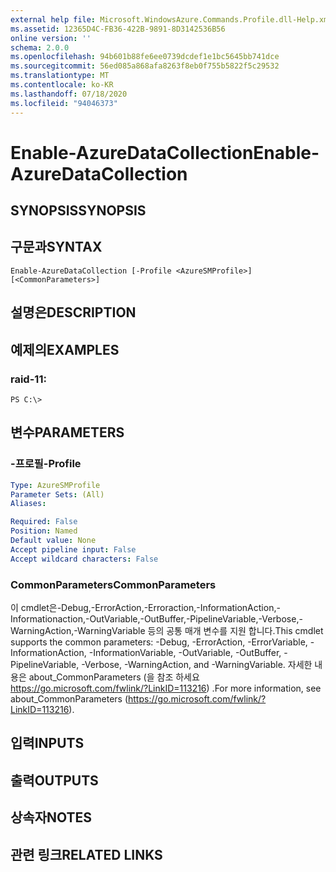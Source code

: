 ```yaml
---
external help file: Microsoft.WindowsAzure.Commands.Profile.dll-Help.xml
ms.assetid: 12365D4C-FB36-422B-9891-8D3142536B56
online version: ''
schema: 2.0.0
ms.openlocfilehash: 94b601b88fe6ee0739dcdef1e1bc5645bb741dce
ms.sourcegitcommit: 56ed085a868afa8263f8eb0f755b5822f5c29532
ms.translationtype: MT
ms.contentlocale: ko-KR
ms.lasthandoff: 07/18/2020
ms.locfileid: "94046373"
---
```

# <span data-ttu-id="15302-101">Enable-AzureDataCollection</span><span class="sxs-lookup"><span data-stu-id="15302-101">Enable-AzureDataCollection</span></span>

## <span data-ttu-id="15302-102">SYNOPSIS</span><span class="sxs-lookup"><span data-stu-id="15302-102">SYNOPSIS</span></span>

## <span data-ttu-id="15302-103">구문과</span><span class="sxs-lookup"><span data-stu-id="15302-103">SYNTAX</span></span>

```
Enable-AzureDataCollection [-Profile <AzureSMProfile>] [<CommonParameters>]
```

## <span data-ttu-id="15302-104">설명은</span><span class="sxs-lookup"><span data-stu-id="15302-104">DESCRIPTION</span></span>

## <span data-ttu-id="15302-105">예제의</span><span class="sxs-lookup"><span data-stu-id="15302-105">EXAMPLES</span></span>

### <span data-ttu-id="15302-106">raid-1</span><span class="sxs-lookup"><span data-stu-id="15302-106">1:</span></span>
```
PS C:\>
```

## <span data-ttu-id="15302-107">변수</span><span class="sxs-lookup"><span data-stu-id="15302-107">PARAMETERS</span></span>

### <span data-ttu-id="15302-108">-프로필</span><span class="sxs-lookup"><span data-stu-id="15302-108">-Profile</span></span>
```yaml
Type: AzureSMProfile
Parameter Sets: (All)
Aliases: 

Required: False
Position: Named
Default value: None
Accept pipeline input: False
Accept wildcard characters: False
```

### <span data-ttu-id="15302-109">CommonParameters</span><span class="sxs-lookup"><span data-stu-id="15302-109">CommonParameters</span></span>
<span data-ttu-id="15302-110">이 cmdlet은-Debug,-ErrorAction,-Erroraction,-InformationAction,-Informationaction,-OutVariable,-OutBuffer,-PipelineVariable,-Verbose,-WarningAction,-WarningVariable 등의 공통 매개 변수를 지원 합니다.</span><span class="sxs-lookup"><span data-stu-id="15302-110">This cmdlet supports the common parameters: -Debug, -ErrorAction, -ErrorVariable, -InformationAction, -InformationVariable, -OutVariable, -OutBuffer, -PipelineVariable, -Verbose, -WarningAction, and -WarningVariable.</span></span> <span data-ttu-id="15302-111">자세한 내용은 about_CommonParameters (을 참조 하세요 https://go.microsoft.com/fwlink/?LinkID=113216) .</span><span class="sxs-lookup"><span data-stu-id="15302-111">For more information, see about_CommonParameters (https://go.microsoft.com/fwlink/?LinkID=113216).</span></span>

## <span data-ttu-id="15302-112">입력</span><span class="sxs-lookup"><span data-stu-id="15302-112">INPUTS</span></span>

## <span data-ttu-id="15302-113">출력</span><span class="sxs-lookup"><span data-stu-id="15302-113">OUTPUTS</span></span>

## <span data-ttu-id="15302-114">상속자</span><span class="sxs-lookup"><span data-stu-id="15302-114">NOTES</span></span>

## <span data-ttu-id="15302-115">관련 링크</span><span class="sxs-lookup"><span data-stu-id="15302-115">RELATED LINKS</span></span>

